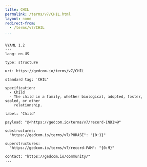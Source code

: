 ```yaml
---
title: CHIL
permalink: /terms/v7/CHIL.html
layout: none
redirect-from:
  - /terms/v7/CHIL
...
```


```

%YAML 1.2
---
lang: en-US

type: structure

uri: https://gedcom.io/terms/v7/CHIL

standard tag: 'CHIL'

specification:
  - Child
  - The child in a family, whether biological, adopted, foster, sealed, or other
    relationship.

label: 'Child'

payload: "@<https://gedcom.io/terms/v7/record-INDI>@"

substructures:
  "https://gedcom.io/terms/v7/PHRASE": "{0:1}"

superstructures:
  "https://gedcom.io/terms/v7/record-FAM": "{0:M}"

contact: "https://gedcom.io/community/"
...

```
